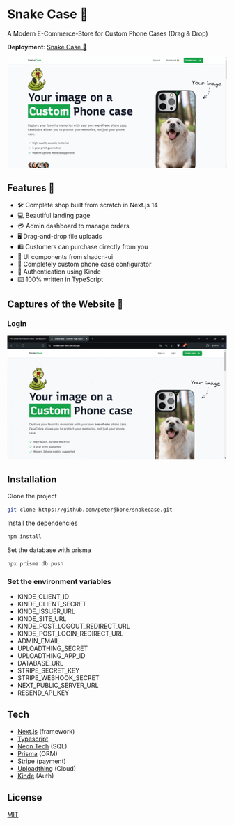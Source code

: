 # Snake Case 🐍

A Modern E-Commerce-Store for Custom Phone Cases (Drag & Drop)

**Deployment**: [Snake Case 🐍](https://snakecase-dev.vercel.app/)

![landing](./public/readme/landing.png)

## Features 👀

- 🛠️ Complete shop built from scratch in Next.js 14
- 💻 Beautiful landing page
- 💳 Admin dashboard to manage orders
- 🖥️ Drag-and-drop file uploads
- 🛍️ Customers can purchase directly from you
- 🌟 UI components from shadcn-ui
- 🛒 Completely custom phone case configurator
- 🔑 Authentication using Kinde
- ⌨️ 100% written in TypeScript

## Captures of the Website 🎥

### Login

![gif](./public/readme/login.gif)

## Installation

Clone the project

```bash
git clone https://github.com/peterjbone/snakecase.git
```

Install the dependencies

```bash
npm install
```

Set the database with prisma

```bash
npx prisma db push
```

### Set the environment variables

- KINDE_CLIENT_ID
- KINDE_CLIENT_SECRET
- KINDE_ISSUER_URL
- KINDE_SITE_URL
- KINDE_POST_LOGOUT_REDIRECT_URL
- KINDE_POST_LOGIN_REDIRECT_URL
- ADMIN_EMAIL
- UPLOADTHING_SECRET
- UPLOADTHING_APP_ID
- DATABASE_URL
- STRIPE_SECRET_KEY
- STRIPE_WEBHOOK_SECRET
- NEXT_PUBLIC_SERVER_URL
- RESEND_API_KEY

## Tech

- [Next.js](https://nextjs.org/) (framework)
- [Typescript](https://www.typescriptlang.org/)
- [Neon Tech](https://neon.tech/) (SQL)
- [Prisma](https://www.prisma.io/) (ORM)
- [Stripe](https://stripe.com/) (payment)
- [Uploadthing](https://uploadthing.com/) (Cloud)
- [Kinde](https://kinde.com/) (Auth)

## License

[MIT](https://choosealicense.com/licenses/mit/)
